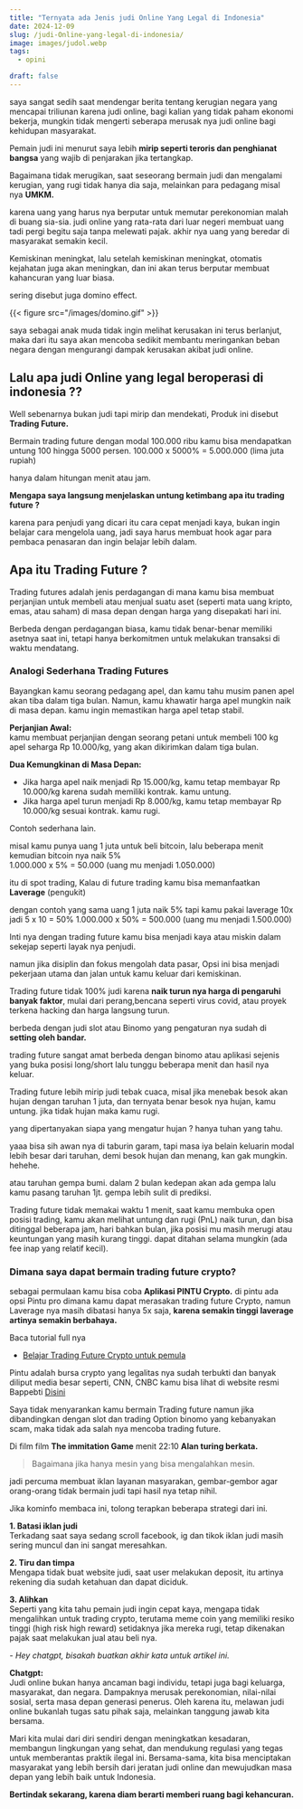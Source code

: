 ```yaml
---
title: "Ternyata ada Jenis judi Online Yang Legal di Indonesia"
date: 2024-12-09
slug: /judi-Online-yang-legal-di-indonesia/
image: images/judol.webp
tags:
  - opini

draft: false
---
```


saya sangat sedih saat mendengar berita tentang kerugian negara yang mencapai triliunan karena judi online, bagi kalian yang tidak paham ekonomi bekerja, mungkin tidak mengerti seberapa merusak nya judi online bagi kehidupan masyarakat.

Pemain judi ini menurut saya lebih **mirip seperti teroris dan penghianat bangsa** yang wajib di penjarakan jika tertangkap.

Bagaimana tidak merugikan, saat seseorang bermain judi dan mengalami kerugian, yang rugi tidak hanya dia saja, melainkan para pedagang misal nya **UMKM.**

karena uang yang harus nya berputar untuk memutar perekonomian malah di buang sia-sia. judi online yang rata-rata dari luar negeri membuat uang tadi pergi begitu saja tanpa melewati pajak. akhir nya uang yang beredar di masyarakat semakin kecil.

Kemiskinan meningkat, lalu setelah kemiskinan meningkat, otomatis kejahatan juga akan meningkan, dan ini akan terus berputar membuat kahancuran yang luar biasa.

sering disebut juga domino effect.

{{< figure src="/images/domino.gif" >}}

saya sebagai anak muda tidak ingin melihat kerusakan ini terus berlanjut, maka dari itu saya akan mencoba sedikit membantu meringankan beban negara dengan mengurangi dampak kerusakan akibat judi online.

## Lalu apa judi Online yang legal beroperasi di indonesia ??

Well sebenarnya bukan judi tapi mirip dan mendekati, Produk ini disebut **Trading Future.**

Bermain trading future dengan modal 100.000 ribu kamu bisa mendapatkan untung 100 hingga 5000 persen. 100.000 x 5000% = 5.000.000 (lima juta rupiah)

hanya dalam hitungan menit atau jam.

**Mengapa saya langsung menjelaskan untung ketimbang apa itu trading future ?**

karena para penjudi yang dicari itu cara cepat menjadi kaya, bukan ingin belajar cara mengelola uang, jadi saya harus membuat hook agar para pembaca penasaran dan ingin belajar lebih dalam.

## Apa itu Trading Future ?

Trading futures adalah jenis perdagangan di mana kamu bisa membuat perjanjian untuk membeli atau menjual suatu aset (seperti mata uang kripto, emas, atau saham) di masa depan dengan harga yang disepakati hari ini.

Berbeda dengan perdagangan biasa, kamu tidak benar-benar memiliki asetnya saat ini, tetapi hanya berkomitmen untuk melakukan transaksi di waktu mendatang.

### Analogi Sederhana Trading Futures

Bayangkan kamu seorang pedagang apel, dan kamu tahu musim panen apel akan tiba dalam tiga bulan. Namun, kamu khawatir harga apel mungkin naik di masa depan. kamu ingin memastikan harga apel tetap stabil.

**Perjanjian Awal:**  
kamu membuat perjanjian dengan seorang petani untuk membeli 100 kg apel seharga Rp 10.000/kg, yang akan dikirimkan dalam tiga bulan.

**Dua Kemungkinan di Masa Depan:**

- Jika harga apel naik menjadi Rp 15.000/kg, kamu tetap membayar Rp 10.000/kg karena sudah memiliki kontrak. kamu untung.
- Jika harga apel turun menjadi Rp 8.000/kg, kamu tetap membayar Rp 10.000/kg sesuai kontrak. kamu rugi.

Contoh sederhana lain.

misal kamu punya uang 1 juta untuk beli bitcoin, lalu beberapa menit kemudian bitcoin nya naik 5%  
1.000.000 x 5% = 50.000 (uang mu menjadi 1.050.000)

itu di spot trading, Kalau di future trading kamu bisa memanfaatkan **Laverage** (pengukit)

dengan contoh yang sama
uang 1 juta naik 5% tapi kamu pakai laverage 10x
jadi 5 x 10 = 50%
1.000.000 x 50% = 500.000 (uang mu menjadi 1.500.000)

Inti nya dengan trading future kamu bisa menjadi kaya atau miskin dalam sekejap seperti layak nya penjudi.

namun jika disiplin dan fokus mengolah data pasar, Opsi ini bisa menjadi pekerjaan utama dan jalan untuk kamu keluar dari kemiskinan.

Trading future tidak 100% judi karena **naik turun nya harga di pengaruhi banyak faktor**, mulai dari perang,bencana seperti virus covid, atau proyek terkena hacking dan harga langsung turun.

berbeda dengan judi slot atau Binomo yang pengaturan nya sudah di **setting oleh bandar.**

trading future sangat amat berbeda dengan binomo atau aplikasi sejenis yang buka posisi long/short lalu tunggu beberapa menit dan hasil nya keluar.

Trading future lebih mirip judi tebak cuaca, misal jika menebak besok akan hujan dengan taruhan 1 juta, dan ternyata benar besok nya hujan, kamu untung. jika tidak hujan maka kamu rugi.

yang dipertanyakan siapa yang mengatur hujan ? hanya tuhan yang tahu.

yaaa bisa sih awan nya di taburin garam, tapi masa iya belain keluarin modal lebih besar dari taruhan, demi besok hujan dan menang, kan gak mungkin. hehehe.

atau taruhan gempa bumi. dalam 2 bulan kedepan akan ada gempa lalu kamu pasang taruhan 1jt. gempa lebih sulit di prediksi.

Trading future tidak memakai waktu 1 menit, saat kamu membuka open posisi trading, kamu akan melihat untung dan rugi (PnL) naik turun, dan bisa ditinggal beberapa jam, hari bahkan bulan, jika posisi mu masih merugi atau keuntungan yang masih kurang tinggi. dapat ditahan selama mungkin (ada fee inap yang relatif kecil).

### Dimana saya dapat bermain trading future crypto?

sebagai permulaan kamu bisa coba **Aplikasi PINTU Crypto.** di pintu ada opsi Pintu pro dimana kamu dapat merasakan trading future Crypto, namun Laverage nya masih dibatasi hanya 5x saja, **karena semakin tinggi laverage artinya semakin berbahaya.**

Baca tutorial full nya

- [Belajar Trading Future Crypto untuk pemula](https://bitpaus.com/belajar-trading-future-crypto-untuk-pemula/)

Pintu adalah bursa crypto yang legalitas nya sudah terbukti dan banyak diliput media besar seperti, CNN, CNBC
kamu bisa lihat di website resmi Bappebti [Disini](https://bappebti.go.id/calon_pedagang_aset_kripto)

Saya tidak menyarankan kamu bermain Trading future namun jika dibandingkan dengan slot dan trading Option binomo yang kebanyakan scam, maka tidak ada salah nya mencoba trading future.

Di film film **The immitation Game** menit 22:10
**Alan turing berkata.**

> Bagaimana jika hanya mesin yang bisa mengalahkan mesin.

jadi percuma membuat iklan layanan masyarakan, gembar-gembor agar orang-orang tidak bermain judi tapi hasil nya tetap nihil.

Jika kominfo membaca ini, tolong terapkan beberapa strategi dari ini.

**1. Batasi iklan judi**  
Terkadang saat saya sedang scroll facebook, ig dan tikok iklan judi masih sering muncul dan ini sangat meresahkan.

**2. Tiru dan timpa**  
Mengapa tidak buat website judi, saat user melakukan deposit, itu artinya rekening dia sudah ketahuan dan dapat diciduk.

**3. Alihkan**  
Seperti yang kita tahu pemain judi ingin cepat kaya, mengapa tidak mengalihkan untuk trading crypto, terutama meme coin yang memiliki resiko tinggi (high risk high reward) setidaknya jika mereka rugi, tetap dikenakan pajak saat melakukan jual atau beli nya.

_- Hey chatgpt, bisakah buatkan akhir kata untuk artikel ini._

**Chatgpt:**  
Judi online bukan hanya ancaman bagi individu, tetapi juga bagi keluarga, masyarakat, dan negara. Dampaknya merusak perekonomian, nilai-nilai sosial, serta masa depan generasi penerus. Oleh karena itu, melawan judi online bukanlah tugas satu pihak saja, melainkan tanggung jawab kita bersama.

Mari kita mulai dari diri sendiri dengan meningkatkan kesadaran, membangun lingkungan yang sehat, dan mendukung regulasi yang tegas untuk memberantas praktik ilegal ini. Bersama-sama, kita bisa menciptakan masyarakat yang lebih bersih dari jeratan judi online dan mewujudkan masa depan yang lebih baik untuk Indonesia.

**Bertindak sekarang, karena diam berarti memberi ruang bagi kehancuran.**
